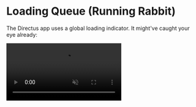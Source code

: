 # Loading Queue (Running Rabbit)

The Directus app uses a global loading indicator. It might've caught your eye already:

<video src="/app/run.mov" autoplay loop muted />

The rabbit runs as long as there's active requests in the queue which is stored in the [store](./store.md). 

## Usage

This queue is  an array of objects containing a unique ID and optional other fields. All other fields are ignored right now, but might be used in the future to list the active requests in a human readable way.

To add something to this queue, you can use the `loadingStart` action in the store:

```js
const id = this.$helpers.shortid.generate();
this.$store.dispatch("loadingStart", { id });
```

::: warning
It's important that you use a globally unique ID for the loading queue.
:::

To remove something from the queue, dispatch the `loadingFinished` action:

```js
this.$store.dispatch("loadingFinished", id);
```

**Full example**  
```js
const id = this.$helpers.shortid.generate();
this.$store.dispatch("loadingStart", { id });

this.$api.getItems("projects")
  .then(res => {
    this.$store.dispatch("loadingFinished", id);
  })
  .catch(error => {
    this.$store.dispatch("loadingFinished", id);
  });
```

::: tip
Don't forget to dispatch the loadingFinished action in case of an error too! If you don't, the rabbit might run indefinitely. The poor thing!
:::
